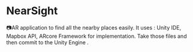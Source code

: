 # NearSight
:camera:AR application to find all the nearby places easily.
It uses : Unity IDE, Mapbox API, ARcore Framework for implementation.
Take those files and then commit to the Unity Engine .
